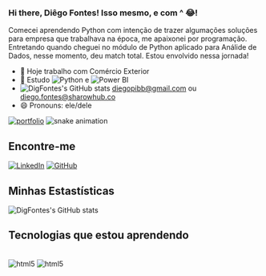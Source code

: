 ### Hi there,  Diêgo Fontes! Isso mesmo, e com ^ 😂!
Comecei aprendendo Python com intenção de trazer algumações soluções para empresa que trabalhava na época, me apaixonei por programação. Entretando quando cheguei no módulo de Python aplicado para Análide de Dados, nesse momento, deu match total. Estou envolvido nessa jornada!
- 🔭 Hoje trabalho com Comércio Exterior
- 🌱 Estudo ![Python](https://img.shields.io/badge/Python-14354C?style=for-the-badge&logo=python&logoColor=white) e ![Power BI](https://img.shields.io/badge/PowerBI-E59D23?style=for-the-badge&logo=powerbi&logoColor=white)
- ![DigFontes's GitHub stats](https://img.shields.io/badge/Gmail-D14836?style=for-the-badge&logo=gmail&logoColor=white)  diegopibb@gmail.com ou diego.fontes@sharowhub.co
- 😄 Pronouns: ele/dele

[![portfolio](https://img.shields.io/badge/my_portfolio-000?style=for-the-badge&logo=ko-fi&logoColor=white)]()
![snake animation](https://github.com/<DigFontes>/<DigFontes>/blob/output/github-contribution-grid-snake2.svg)
## Encontre-me
[![LinkedIn](https://img.shields.io/badge/LinkedIn-0077B5?style=for-the-badge&logo=linkedin&logoColor=white)](https://www.linkedin.com/in/diego-fontes-064187164/)
[![GitHub](https://img.shields.io/badge/GitHub-100000?style=for-the-badge&logo=github&logoColor=white)](https://github.com/DigFontes)

## Minhas Estastísticas
![DigFontes's GitHub stats](https://github-readme-stats.vercel.app/api?username=DigFontes&show_icons=true&theme=gruvbox)

## Tecnologias que estou aprendendo
<div style="display: inline_block"><br/>
  <img align="center" alt="html5" src="https://img.shields.io/badge/Python-14354C?style=for-the-badge&logo=python&logoColor=white"/>
  <img align="center" alt="html5" src="https://img.shields.io/badge/Power BI-E59D23?style=for-the-badge&logo=powerbi&logoColor=white"/>
</div>
